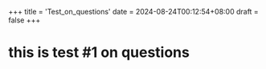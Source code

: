 +++
title = 'Test_on_questions'
date = 2024-08-24T00:12:54+08:00
draft = false
+++

# this is test #1 on questions
